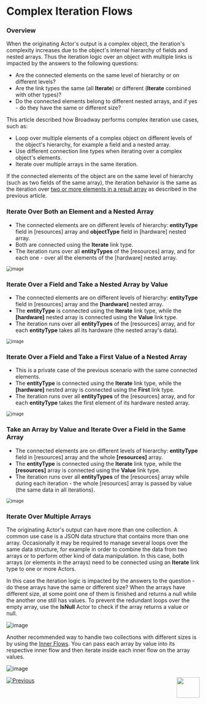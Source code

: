 # Complex Iteration Flows
### Overview

When the originating Actor's output is a complex object, the iteration's complexity increases due to the object's internal hierarchy of fields and nested arrays. Thus the iteration logic over an object with multiple links is impacted by the answers to the following questions:

* Are the connected elements on the same level of hierarchy or on different levels?
* Are the link types the same (all **Iterate**) or different (**Iterate** combined with other types)?
* Do the connected elements belong to different nested arrays, and if yes - do they have the same or different size? 

This article described how Broadway performs complex iteration use cases, such as:

* Loop over multiple elements of a complex object on different levels of the object's hierarchy, for example a field and a nested array.
* Use different connection line types when iterating over a complex object's elements.
* Iterate over multiple arrays in the same iteration.

If the connected elements of the object are on the same level of hierarchy (such as two fields of the same array), the iteration behavior is the same as the iteration over [two or more elements in a result array](21_iterations.md#iterate-over-two-or-more-elements) as described in the previous article. 

### Iterate Over Both an Element and a Nested Array

* The connected elements are on different levels of hierarchy: **entityType** field in [resources] array and **objectType** field in [hardware] nested array.
* Both are connected using the **Iterate** link type. 
* The iteration runs over all **entityTypes** of the [resources] array, and for each one - over all the elements of the [hardware] nested array.

<img src="images/iterate_mult_02.PNG" alt="image" style="zoom:80%;" />

### Iterate Over a Field and Take a Nested Array by Value

- The connected elements are on different levels of hierarchy: **entityType** field in [resources] array and the **[hardware]** nested array.
- The **entityType** is connected using the **Iterate** link type, while the **[hardware]** nested array is connected using the **Value** link type.
- The iteration runs over all **entityTypes** of the [resources] array, and for each **entityType** takes all its hardware (the nested array's data).

<img src="images/iterate_mult_03.PNG" alt="image" style="zoom:80%;" />

### Iterate Over a Field and Take a First Value of a Nested Array

* This is a private case of the previous scenario with the same connected elements.
* The **entityType** is connected using the **Iterate** link type, while the **[hardware]** nested array is connected using the **First** link type.
* The iteration runs over all **entityTypes** of the [resources] array, and for each **entityType** takes the first element of its hardware nested array.

<img src="images/iterate_mult_05.PNG" alt="image" style="zoom:80%;" />

### Take an Array by Value and Iterate Over a Field in the Same Array

* The connected elements are on different levels of hierarchy: **entityType** field in [resources] array and the whole **[resources]** array.
* The **entityType** is connected using the **Iterate** link type, while the **[resources]** array is connected using the **Value** link type.
* The iteration runs over all **entityTypes** of the [resources] array while during each iteration - the whole [resources] array is passed by value (the same data in all iterations).

<img src="images/iterate_mult_04.PNG" alt="image" style="zoom:80%;" />

### Iterate Over Multiple Arrays

The originating Actor's output can have more than one collection. A common use case is a JSON data structure that contains more than one array.
Occasionally it may be required to manage several loops over the same data structure, for example in order to combine the data from two arrays or to perform other kind of data manipulation. In this case, both arrays (or elements in the arrays) need to be connected using an **Iterate** link type to one or more Actors. 

In this case the iteration logic is impacted by the answers to the question - do these arrays have the same or different size? When the arrays have different size, at some point one of them is finished and returns a null while the another one still has values. To prevent the redundant loops over the empty array, use the **IsNull** Actor to check if the array returns a value or null.

![image](images/iterate_blend1.PNG)

Another recommended way to handle two collections with different sizes is by using the [Inner Flows](22_broadway_flow_inner_flows.md). You can pass each array by value into its respective inner flow and then iterate inside each inner flow on the array values.

![image](images/iterate_blend2.PNG)



[![Previous](/articles/images/Previous.png)](21_iterations.md)[<img align="right" width="60" height="54" src="/articles/images/Next.png">](22_broadway_flow_inner_flows.md)

